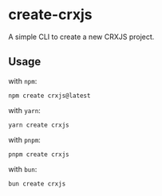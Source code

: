 # create-crxjs

A simple CLI to create a new CRXJS project.

## Usage

with `npm`:

```shell
npm create crxjs@latest
```

with `yarn`:

```shell
yarn create crxjs
```

with `pnpm`:

```shell
pnpm create crxjs
```

with `bun`:

```shell
bun create crxjs
```

